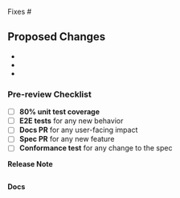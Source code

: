 Fixes #

<!-- Please include the 'why' behind your changes if no issue exists -->

## Proposed Changes

<!-- Please categorize your changes:
- :gift: Add new feature
- :bug: Fix bug
- :broom: Update or clean up current behavior
- :wastebasket: Remove feature or internal logic
-->

-
-
-

### Pre-review Checklist

<!-- If these boxes are not checked, you will be asked to complete these requirements or explain why they do not apply to your PR. -->

- [ ] **80% unit test coverage**
- [ ] **E2E tests** for any new behavior
- [ ] **Docs PR** for any user-facing impact
- [ ] **Spec PR** for any new feature
- [ ] **Conformance test** for any change to the spec

**Release Note**

<!--
:page_facing_up: If this change has user-visible impact, write a release note in the block
below. Include the string "action required" if additional action is required of
users switching to the new release, for example in case of a breaking change.

Write as if you are speaking to users, not other Knative contributors. If this
change has no user-visible impact, no release note is needed.
-->

```release-note

```


**Docs**

<!--
:book: If this change has user-visible impact, link to an issue or PR in
https://github.com/knative/docs.
-->

